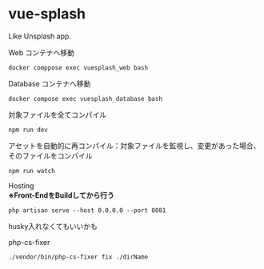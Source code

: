 # vue-splash

Like Unsplash app.

Web コンテナへ移動

```
docker comppose exec vuesplash_web bash
```

Database コンテナへ移動

```
docker compose exec vuesplash_database bash
```

対象ファイルを全てコンパイル
```
npm run dev
```

アセットを自動的に再コンパイル：対象ファイルを監視し、変更があった場合、そのファイルをコンパイル
```
npm run watch 
```


Hosting \
**※Front-EndをBuildしてから行う**

```
php artisan serve --host 0.0.0.0 --port 8081
```

husky入れなくてもいいかも

php-cs-fixer
```
./vendor/bin/php-cs-fixer fix ./dirName
```
